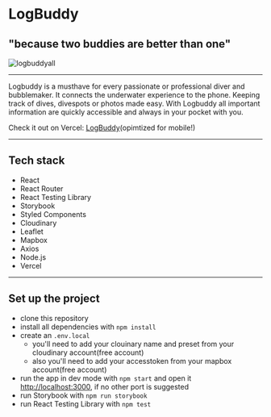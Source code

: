 # LogBuddy

## "because two buddies are better than one"


![logbuddyall](https://user-images.githubusercontent.com/91341532/164947546-96c94b20-0409-4b04-ab19-9abe5701f0f4.png)

---

Logbuddy is a musthave for every passionate or professional diver and bubblemaker. 
It connects the underwater experience to the phone.
Keeping track of dives, divespots or photos made easy.
With Logbuddy all important information are quickly accessible and always in your pocket with you.

Check it out on Vercel: [LogBuddy](https://logbuddy.vercel.app/)(opimtized for mobile!)

---

## Tech stack

- React
- React Router
- React Testing Library
- Storybook
- Styled Components
- Cloudinary
- Leaflet
- Mapbox
- Axios
- Node.js
- Vercel

---

## Set up the project

- clone this repository
- install all dependencies with `npm install`
- create an `.env.local`
  -  you'll need to add your clouinary name and preset from your cloudinary account(free account)
  -  also you'll need to add your accesstoken from your mapbox account(free account) 
- run the app in dev mode with `npm start` and open it [http://localhost:3000](http://localhost:3000), if no other port is suggested
- run Storybook with `npm run storybook`
- run React Testing Library with `npm test`
